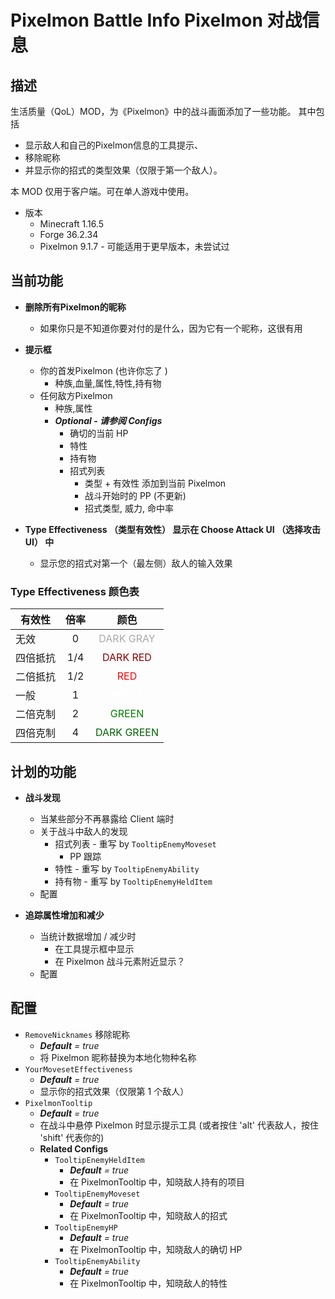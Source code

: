 # Pixelmon Battle Info Pixelmon 对战信息
## 描述
生活质量（QoL）MOD，为《Pixelmon》中的战斗画面添加了一些功能。
其中包括
- 显示敌人和自己的Pixelmon信息的工具提示、
- 移除昵称
- 并显示你的招式的类型效果（仅限于第一个敌人）。

本 MOD 仅用于客户端。可在单人游戏中使用。

- 版本
  - Minecraft 1.16.5
  - Forge 36.2.34
  - Pixelmon 9.1.7 - 可能适用于更早版本，未尝试过

## 当前功能
- **删除所有Pixelmon的昵称**
  - 如果你只是不知道你要对付的是什么，因为它有一个昵称，这很有用


- **提示框**
  - 你的首发Pixelmon (也许你忘了 )
    - 种族,血量,属性,特性,持有物
  - 任何敌方Pixelmon
    - 种族,属性
    - **_Optional - 请参阅 Configs_**
      - 确切的当前 HP
      - 特性
      - 持有物
      - 招式列表
        - 类型 + 有效性 添加到当前 Pixelmon
        - 战斗开始时的 PP (不更新)
        - 招式类型, 威力, 命中率


- **Type Effectiveness （类型有效性） 显示在 Choose Attack UI （选择攻击 UI） 中**
  - 显示您的招式对第一个（最左侧）敌人的输入效果

### Type Effectiveness 颜色表

| 有效性  | 倍率  |                       颜色                       |
|------|:---:|:-------------------------------------------------:|
| 无效   |  0  |  <span style="color: darkgray;">DARK GRAY</span>  |
| 四倍抵抗 | 1/4 |   <span style="color: darkred;">DARK RED</span>   |
| 二倍抵抗 | 1/2 |       <span style="color: red;">RED</span>        |
| 一般   |  1  |     <span style="color: white;">WHITE</span>      |
| 二倍克制 |  2  |     <span style="color: green;">GREEN</span>      |
| 四倍克制 |  4  | <span style="color: darkgreen;">DARK GREEN</span> |


## 计划的功能
- **战斗发现**
  - 当某些部分不再暴露给 Client 端时
  - 关于战斗中敌人的发现
    - 招式列表 - 重写 by `TooltipEnemyMoveset`
      - PP 跟踪
    - 特性 - 重写 by `TooltipEnemyAbility`
    - 持有物 - 重写 by `TooltipEnemyHeldItem`
  - 配置


- **追踪属性增加和减少**
  - 当统计数据增加 / 减少时
    - 在工具提示框中显示
    - 在 Pixelmon 战斗元素附近显示？
  - 配置


## 配置
- `RemoveNicknames` 移除昵称
  - _**Default** = true_
  - 将 Pixelmon 昵称替换为本地化物种名称
- `YourMovesetEffectiveness`
  - _**Default** = true_
  - 显示你的招式效果（仅限第 1 个敌人）
- `PixelmonTooltip`
  - _**Default** = true_
  - 在战斗中悬停 Pixelmon 时显示提示工具 (或者按住 'alt' 代表敌人，按住 'shift' 代表你的)
  - **Related Configs**
    - `TooltipEnemyHeldItem`
      - _**Default** = true_
      - 在 PixelmonTooltip 中，知晓敌人持有的项目
    - `TooltipEnemyMoveset`
      - _**Default** = true_
      - 在 PixelmonTooltip 中，知晓敌人的招式
    - `TooltipEnemyHP`
      - _**Default** = true_
      - 在 PixelmonTooltip 中，知晓敌人的确切 HP
    - `TooltipEnemyAbility`
      - _**Default** = true_
      - 在 PixelmonTooltip 中，知晓敌人的特性
